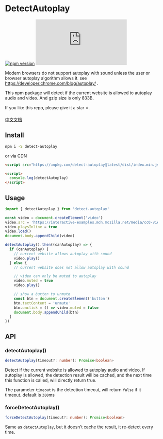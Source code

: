 # DetectAutoplay

[![npm version](https://img.shields.io/npm/v/detect-autoplay?logo=npm)](https://github.com/web-streaming/detect-autoplay) 
[![npm version](https://img.badgesize.io/https:/unpkg.com/detect-autoplay/dist/index.min.js?compression=gzip)](https://github.com/web-streaming/detect-autoplay) 

Modern browsers do not support autoplay with sound unless the user or browser autoplay algorithm allows it. see https://developer.chrome.com/blog/autoplay/ .

This npm package will detect if the current website is allowed to autoplay audio and video. And gzip size is only 833B.

If you like this repo, please give it a star ⭐️.

[中文文档](./README_zh.md)

## Install

```bash
npm i -S detect-autoplay
```

or via CDN

```html
<script src="https://unpkg.com/detect-autoplay@latest/dist/index.min.js"></script>

<script>
  console.log(detectAutoplay)
</script>
```

## Usage

```js
import { detectAutoplay } from 'detect-autoplay'

const video = document.createElement('video')
video.src = 'https://interactive-examples.mdn.mozilla.net/media/cc0-videos/friday.mp4'
video.playsInline = true
video.load()
document.body.appendChild(video)

detectAutoplay().then((canAutoplay) => {
  if (canAutoplay) {
    // current website allows autoplay with sound
    video.play()
  } else {
    // current website does not allow autoplay with sound

    // video can only be muted to autoplay
    video.muted = true
    video.play()

    // show a button to unmute
    const btn = document.createElement('button')
    btn.textContent = 'unmute'
    btn.onclick = () => video.muted = false
    document.body.appendChild(btn)
  }
})
```

## API

### detectAutoplay()

```ts
detectAutoplay(timeout?: number): Promise<boolean>
```

Detect if the current website is allowed to autoplay audio and video. If autoplay is allowed, the detection result will be cached, and the next time this function is called, will directly return true.

The parameter `timeout` is the detection timeout, will return `false` if it timeout. default is `300`ms

### forceDetectAutoplay()

```ts
forceDetectAutoplay(timeout?: number): Promise<boolean>
```

Same as `detectAutoplay`, but it doesn't cache the result, it re-detect every time.
